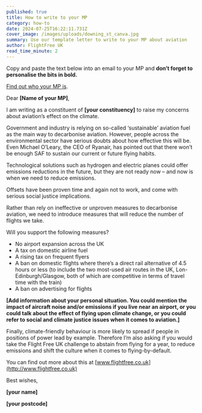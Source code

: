```yaml
---
published: true
title: How to write to your MP
category: how-to
date: 2024-07-25T16:22:11.731Z
cover_image: /images/uploads/downing_st_canva.jpg
summary: Use our template letter to write to your MP about aviation
author: FlightFree UK
read_time_minute: 2
---
```

Copy and paste the text below into an email to your MP and **don’t forget to personalise the bits in bold.**

[Find out who your MP is](https://www.theyworkforyou.com/).

Dear **\[Name of your MP]**,

I am writing as a constituent of **\[your constituency]** to raise my concerns about aviation’s effect on the climate.

Government and industry is relying on so-called ‘sustainable’ aviation fuel as the main way to decarbonise aviation. However, people across the environmental sector have serious doubts about how effective this will be. Even Michael O’Leary, the CEO of Ryanair, has pointed out that there won’t be enough SAF to sustain our current or future flying habits.

Technological solutions such as hydrogen and electric planes could offer emissions reductions in the future, but they are not ready now – and now is when we need to reduce emissions.

Offsets have been proven time and again not to work, and come with serious social justice implications.

Rather than rely on ineffective or unproven measures to decarbonise aviation, we need to introduce measures that will reduce the number of flights we take.

Will you support the following measures?

* No airport expansion across the UK
* A tax on domestic airline fuel
* A rising tax on frequent flyers
* A ban on domestic flights where there’s a direct rail alternative of 4.5 hours or less (to include the two most-used air routes in the UK, Lon-Edinburgh/Glasgow, both of which are competitive in terms of travel time with the train)
* A ban on advertising for flights

**\[Add information about your personal situation. You could mention the impact of aircraft noise and/or emissions if you live near an airport, or you could talk about the effect of flying upon climate change, or you could refer to social and climate justice issues when it comes to aviation.]**

F﻿inally, climate-friendly behaviour is more likely to spread if people in positions of power lead by example. Therefore I’m also asking if you would take the Flight Free UK challenge to abstain from flying for a year, to reduce emissions and shift the culture when it comes to flying-by-default.

You can find out more about this at [www.flightfree.co.uk](http://www.flightfree.co.uk)

Best wishes,

**\[your name]**

**\[your postcode]**